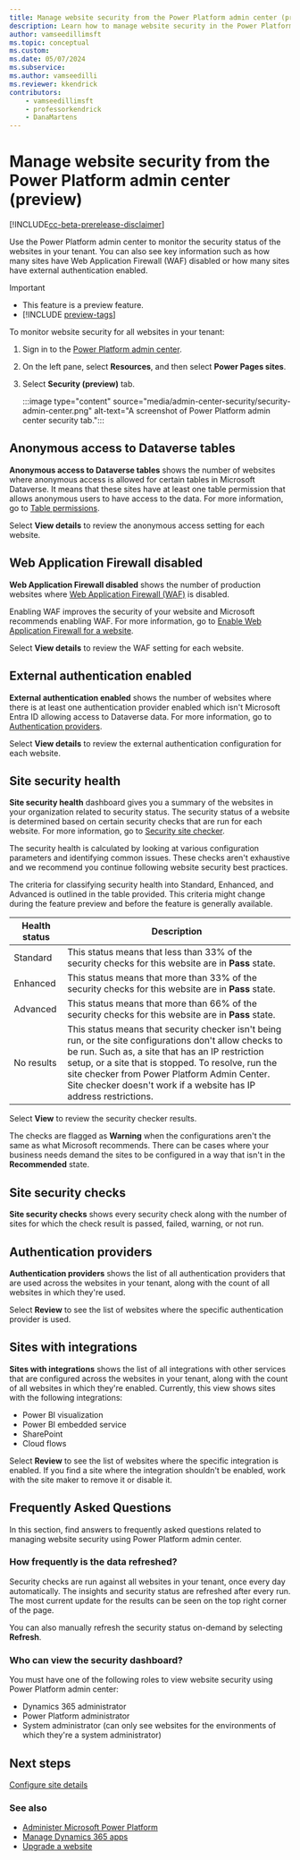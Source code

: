 ```yaml
---
title: Manage website security from the Power Platform admin center (preview)
description: Learn how to manage website security in the Power Platform admin center.
author: vamseedillimsft
ms.topic: conceptual
ms.custom: 
ms.date: 05/07/2024
ms.subservice: 
ms.author: vamseedilli
ms.reviewer: kkendrick
contributors:
    - vamseedillimsft
    - professorkendrick
    - DanaMartens
---
```


# Manage website security from the Power Platform admin center (preview)

[!INCLUDE[cc-beta-prerelease-disclaimer](../includes/cc-beta-prerelease-disclaimer.md)]

Use the Power Platform admin center to monitor the security status of the websites in your tenant. You can also see key information such as how many sites have Web Application Firewall (WAF) disabled or how many sites have external authentication enabled.

> [!IMPORTANT]
>
> - This feature is a preview feature.
> - [!INCLUDE [preview-tags](../includes/cc-preview-features-definition.md)]

To monitor website security for all websites in your tenant:

1. Sign in to the [Power Platform admin center](https://admin.powerplatform.microsoft.com/).

1. On the left pane, select **Resources**, and then select **Power Pages sites**.

1. Select **Security (preview)** tab.

    :::image type="content" source="media/admin-center-security/security-admin-center.png" alt-text="A screenshot of Power Platform admin center security tab.":::

## Anonymous access to Dataverse tables

**Anonymous access to Dataverse tables** shows the number of websites where anonymous access is allowed for certain tables in Microsoft Dataverse. It means that these sites have at least one table permission that allows anonymous users to have access to the data. For more information, go to [Table permissions](../security/assign-table-permissions.md).

Select **View details** to review the anonymous access setting for each website.

## Web Application Firewall disabled

**Web Application Firewall disabled** shows the number of production websites where [Web Application Firewall (WAF)](../security/web-application-firewall.md) is disabled.

Enabling WAF improves the security of your website and Microsoft recommends enabling WAF. For more information, go to [Enable Web Application Firewall for a website](../security/configure-web-application-firewall.md).

Select **View details** to review the WAF setting for each website.

## External authentication enabled

**External authentication enabled** shows the number of websites where there is at least one authentication provider enabled which isn't Microsoft Entra ID allowing access to Dataverse data. For more information, go to [Authentication providers](../security/authentication/index.md).

Select **View details** to review the external authentication configuration for each website.

## Site security health

**Site security health** dashboard gives you a summary of the websites in your organization related to security status. The security status of a website is determined based on certain security checks that are run for each website. For more information, go to [Security site checker](../security/site-checker-security.md).

The security health is calculated by looking at various configuration parameters and identifying common issues. These checks aren't exhaustive and we recommend you continue following website security best practices.

The criteria for classifying security health into Standard, Enhanced, and Advanced is outlined in the table provided. This criteria might change during the feature preview and before the feature is generally available.

| Health status | Description |
| - | - |
| Standard | This status means that less than 33% of the security checks for this website are in **Pass** state. |
| Enhanced | This status means that more than 33% of the security checks for this website are in **Pass** state. |
| Advanced | This status means that more than 66% of the security checks for this website are in **Pass** state. |
| No results | This status means that security checker isn't being run, or the site configurations don't allow checks to be run. Such as, a site that has an IP restriction setup, or a site that is stopped. To resolve, run the site checker from Power Platform Admin Center. Site checker doesn't work if a website has IP address restrictions. |

Select **View** to review the security checker results.

The checks are flagged as **Warning** when the configurations aren't the same as what Microsoft recommends. There can be cases where your business needs demand the sites to be configured in a way that isn't in the **Recommended** state.

## Site security checks

**Site security checks** shows every security check along with the number of sites for which the check result is passed, failed, warning, or not run.

## Authentication providers

**Authentication providers** shows the list of all authentication providers that are used across the websites in your tenant, along with the count of all websites in which they're used.

Select **Review** to see the list of websites where the specific authentication provider is used.

## Sites with integrations

**Sites with integrations** shows the list of all integrations with other services that are configured across the websites in your tenant, along with the count of all websites in which they're enabled. Currently, this view shows sites with the following integrations:

- Power BI visualization
- Power BI embedded service
- SharePoint
- Cloud flows

Select **Review** to see the list of websites where the specific integration is enabled. If you find a site where the integration shouldn't be enabled, work with the site maker to remove it or disable it.

## Frequently Asked Questions

In this section, find answers to frequently asked questions related to managing website security using Power Platform admin center.

### How frequently is the data refreshed?

Security checks are run against all websites in your tenant, once every day automatically. The insights and security status are refreshed after every run. The most current update for the results can be seen on the top right corner of the page.

You can also manually refresh the security status on-demand by selecting **Refresh**.

### Who can view the security dashboard?

You must have one of the following roles to view website security using Power Platform admin center:

- Dynamics 365 administrator
- Power Platform administrator
- System administrator (can only see websites for the environments of which they're a system administrator)

## Next steps

[Configure site details](admin-overview.md#site-details)

### See also

- [Administer Microsoft Power Platform](/power-platform/admin/admin-documentation)
- [Manage Dynamics 365 apps](/power-platform/admin/manage-apps)  
- [Upgrade a website](upgrade-site.md)
